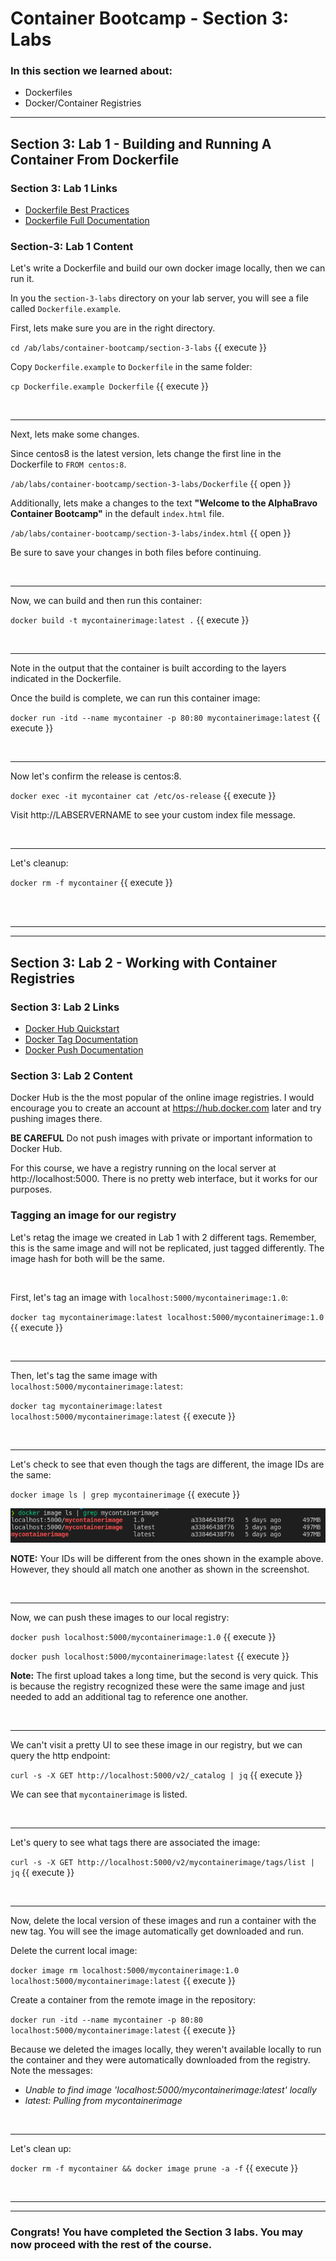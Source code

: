 # Container Bootcamp - Section 3: Labs

### In this section we learned about:

* Dockerfiles
* Docker/Container Registries

___

## Section 3: Lab 1 - Building and Running A Container From Dockerfile

### Section 3: Lab 1 Links

* [Dockerfile Best Practices](https://docs.docker.com/engine/reference/builder/)
* [Dockerfile Full Documentation](https://docs.docker.com/engine/reference/builder/)


### Section-3: Lab 1 Content

Let's write a Dockerfile and build our own docker image locally, then we can run it.

In you the `section-3-labs` directory on your lab server, you will see a file called `Dockerfile.example`.

First, lets make sure you are in the right directory.

`cd /ab/labs/container-bootcamp/section-3-labs` {{ execute }}


Copy `Dockerfile.example` to `Dockerfile` in the same folder:


`cp Dockerfile.example Dockerfile` {{ execute }}


<br />

-----

Next, lets make some changes.

Since centos8 is the latest version, lets change the first line in the Dockerfile to `FROM centos:8`.

`/ab/labs/container-bootcamp/section-3-labs/Dockerfile` {{ open }}

Additionally, lets make a changes to the text **"Welcome to the AlphaBravo Container Bootcamp"** in the default `index.html` file. 

`/ab/labs/container-bootcamp/section-3-labs/index.html` {{ open }}

Be sure to save your changes in both files before continuing.


<br />

-----

Now, we can build and then run this container:


`docker build -t mycontainerimage:latest .` {{ execute }}


<br />

-----

Note in the output that the container is built according to the layers indicated in the Dockerfile.

Once the build is complete, we can run this container image:


`docker run -itd --name mycontainer -p 80:80 mycontainerimage:latest` {{ execute }}

<br />

-----

Now let's confirm the release is centos:8.


`docker exec -it mycontainer cat /etc/os-release` {{ execute }}


Visit http://LABSERVERNAME to see your custom index file message.

<br />

-----

Let's cleanup:


`docker rm -f mycontainer` {{ execute }}


<br />
<br />

-----
-----

## Section 3: Lab 2 - Working with Container Registries

### Section 3: Lab 2 Links

* [Docker Hub Quickstart](https://docs.docker.com/docker-hub/)
* [Docker Tag Documentation](https://docs.docker.com/engine/reference/commandline/tag/)
* [Docker Push Documentation](https://docs.docker.com/engine/reference/commandline/push/)

### Section 3: Lab 2 Content

Docker Hub is the the most popular of the online image registries. I would encourage you to create an account at https://hub.docker.com later and try pushing images there.

**BE CAREFUL** Do not push images with private or important information to Docker Hub.

For this course, we have a registry running on the local server at http://localhost:5000. There is no pretty web interface, but it works for our purposes.

### Tagging an image for our registry

Let's retag the image we created in Lab 1 with 2 different tags. Remember, this is the same image and will not be replicated, just tagged differently. The image hash for both will be the same.

<br />


First, let's tag an image with `localhost:5000/mycontainerimage:1.0`:

`docker tag mycontainerimage:latest localhost:5000/mycontainerimage:1.0` {{ execute }}

<br />

-----

Then, let's tag the same image with `localhost:5000/mycontainerimage:latest`:


`docker tag mycontainerimage:latest localhost:5000/mycontainerimage:latest` {{ execute }}


<br />

-----

Let's check to see that even though the tags are different, the image IDs are the same: 


`docker image ls | grep mycontainerimage` {{ execute }}

![Image IDs are the same](./images/container-images.png)

**NOTE:** Your IDs will be different from the ones shown in the example above. However, they should all match one another as shown in the screenshot.

<br />

-----

Now, we can push these images to our local registry:


`docker push localhost:5000/mycontainerimage:1.0` {{ execute }}



`docker push localhost:5000/mycontainerimage:latest` {{ execute }}

**Note:** The first upload takes a long time, but the second is very quick. This is because the registry recognized these were the same image and just needed to add an additional tag to reference one another.


<br />

-----

We can't visit a pretty UI to see these image in our registry, but we can query the http endpoint:


`curl -s -X GET http://localhost:5000/v2/_catalog | jq` {{ execute }}

We can see that `mycontainerimage` is listed.

<br />

-----

Let's query to see what tags there are associated the image:


`curl -s -X GET http://localhost:5000/v2/mycontainerimage/tags/list | jq` {{ execute }}


<br />

-----

Now, delete the local version of these images and run a container with the new tag. You will see the image automatically get downloaded and run.

Delete the current local image:


`docker image rm localhost:5000/mycontainerimage:1.0 localhost:5000/mycontainerimage:latest` {{ execute }}


Create a container from the remote image in the repository:


`docker run -itd --name mycontainer -p 80:80 localhost:5000/mycontainerimage:latest` {{ execute }}

Because we deleted the images locally, they weren't available locally to run the container and they were automatically downloaded from the registry. Note the messages: 

* *Unable to find image 'localhost:5000/mycontainerimage:latest' locally*
* *latest: Pulling from mycontainerimage*


<br />

-----

Let's clean up:


`docker rm -f mycontainer && docker image prune -a -f` {{ execute }}



<br />

-----
-----

### Congrats! You have completed the Section 3 labs. You may now proceed with the rest of the course.

